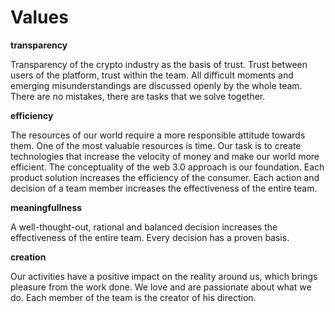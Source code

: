 # Values

**transparency**

Transparency of the crypto industry as the basis of trust. Trust between users of the platform, trust within the team. All difficult moments and emerging misunderstandings are discussed openly by the whole team. There are no mistakes, there are tasks that we solve together.



**efficiency**

The resources of our world require a more responsible attitude towards them. One of the most valuable resources is time. Our task is to create technologies that increase the velocity of money and make our world more efficient. The conceptuality of the web 3.0 approach is our foundation. Each product solution increases the efficiency of the consumer. Each action and decision of a team member increases the effectiveness of the entire team.



**meaningfullness**

A well-thought-out, rational and balanced decision increases the effectiveness of the entire team. Every decision has a proven basis.



**creation**

Our activities have a positive impact on the reality around us, which brings pleasure from the work done. We love and are passionate about what we do. Each member of the team is the creator of his direction.

